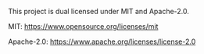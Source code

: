 This project is dual licensed under MIT and Apache-2.0.

MIT: https://www.opensource.org/licenses/mit

Apache-2.0: https://www.apache.org/licenses/license-2.0